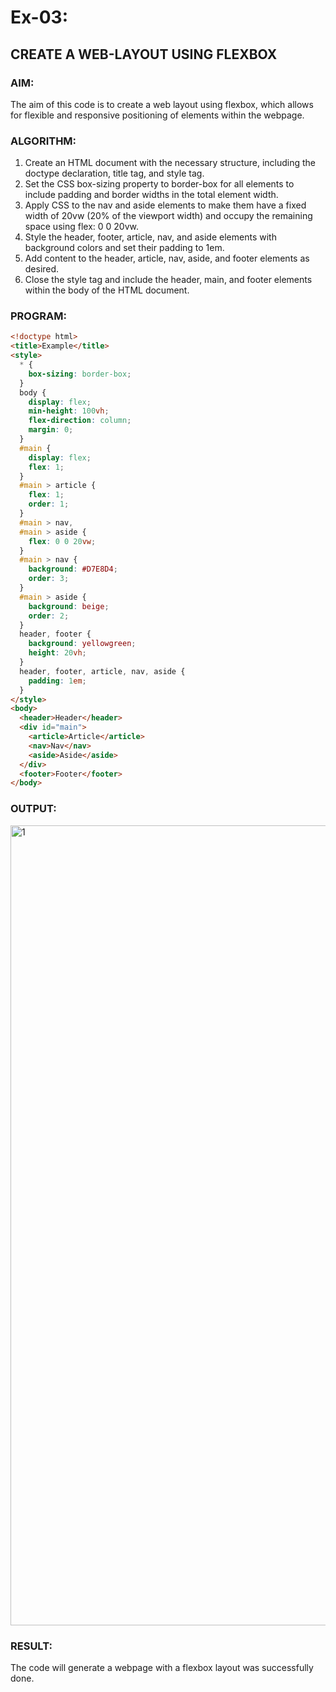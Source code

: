 # Ex-03:
## CREATE A WEB-LAYOUT USING FLEXBOX
### AIM:
The aim of this code is to create a web layout using flexbox, which allows for flexible and responsive positioning of elements within the webpage.
### ALGORITHM:
1. Create an HTML document with the necessary structure, including the doctype declaration, title tag, and style tag.
2. Set the CSS box-sizing property to border-box for all elements to include padding and border widths in the total element width.
3. Apply CSS to the nav and aside elements to make them have a fixed width of 20vw (20% of the viewport width) and occupy the remaining space using flex: 0 0 20vw.
4. Style the header, footer, article, nav, and aside elements with background colors and set their padding to 1em.
5. Add content to the header, article, nav, aside, and footer elements as desired.
6. Close the style tag and include the header, main, and footer elements within the body of the HTML document.
### PROGRAM:
```html
<!doctype html>
<title>Example</title>
<style>
  * {
    box-sizing: border-box; 
  }
  body {
    display: flex;
    min-height: 100vh;
    flex-direction: column;
    margin: 0;
  }
  #main {
    display: flex;
    flex: 1;
  }
  #main > article {
    flex: 1;
    order: 1;
  }
  #main > nav, 
  #main > aside {
    flex: 0 0 20vw;
  }
  #main > nav {
    background: #D7E8D4;
    order: 3;
  }
  #main > aside {
    background: beige;
    order: 2;
  }
  header, footer {
    background: yellowgreen;
    height: 20vh;
  }
  header, footer, article, nav, aside {
    padding: 1em;
  }
</style>
<body>
  <header>Header</header>
  <div id="main">
    <article>Article</article>
    <nav>Nav</nav>
    <aside>Aside</aside>
  </div>
  <footer>Footer</footer>
</body>
```
### OUTPUT:
<img width="1280" alt="1" src="https://github.com/KeerthikaNagarajan/WEB-LAYOUT-USING-FLEXBOX/assets/93427089/6f0e6d7a-7a15-4ba0-922b-46327895955c">

### RESULT:
The code will generate a webpage with a flexbox layout was successfully done.

